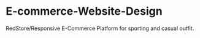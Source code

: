 # E-commerce-Website-Design
RedStore/Responsive E-Commerce Platform for sporting and casual outfit.
